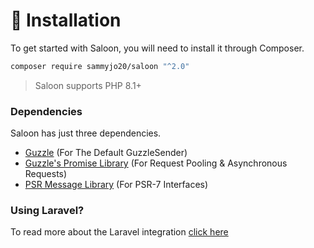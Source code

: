 # 👋 Installation

To get started with Saloon, you will need to install it through Composer.&#x20;

```bash
composer require sammyjo20/saloon "^2.0"
```

> Saloon supports PHP 8.1+

### Dependencies

Saloon has just three dependencies.

* [Guzzle](https://github.com/guzzle/guzzle) (For The Default GuzzleSender)
* [Guzzle's Promise Library](https://github.com/guzzle/promises) (For Request Pooling & Asynchronous Requests)
* [PSR Message Library](https://github.com/php-fig/http-message) (For PSR-7 Interfaces)

### Using Laravel?

To read more about the Laravel integration [click here](../official-plugins/laravel-integration.md)
